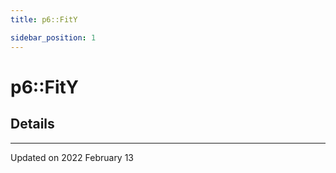 ```yaml
---
title: p6::FitY

sidebar_position: 1
---
```


# p6::FitY





## Details
-------------------------------

Updated on 2022 February 13